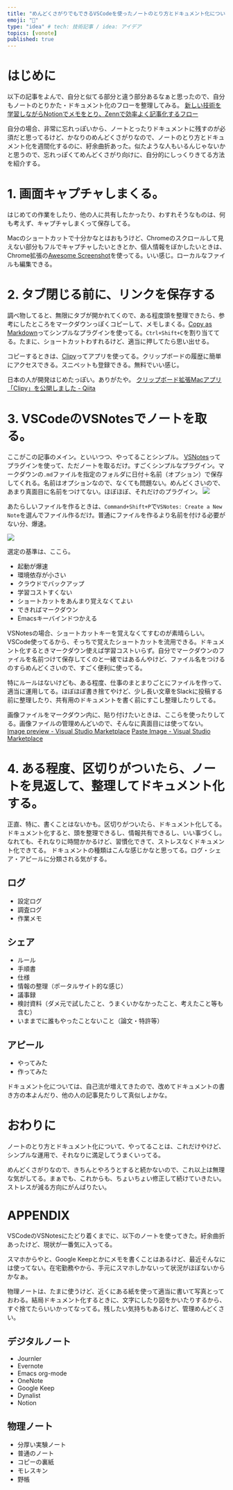 ```yaml
---
title: "めんどくさがりでもできるVSCodeを使ったノートのとり方とドキュメント化について"
emoji: "📔"
type: "idea" # tech: 技術記事 / idea: アイデア
topics: [vonote]
published: true
---
```


# はじめに
以下の記事をよんで、自分と似てる部分と違う部分あるなぁと思ったので、自分もノートのとりかた・ドキュメント化のフローを整理してみる。
[新しい技術を学習しながらNotionでメモをとり、Zennで効率よく記事化するフロー](https://zenn.dev/d_forest/articles/9af8586dacdebf60ce15)

自分の場合、非常に忘れっぽいから、ノートとったりドキュメントに残すのが必須だと思ってるけど、かなりのめんどくさがりなので、ノートのとり方とドキュメント化を週間化するのに、紆余曲折あった。似たような人もいるんじゃないかと思うので、忘れっぽくてめんどくさがり向けに、自分的にしっくりきてる方法を紹介する。

# 1. 画面キャプチャしまくる。
はじめての作業をしたり、他の人に共有したかったり、わすれそうなものは、何も考えず、キャプチャしまくって保存してる。

Macのショートカットで十分かなとはおもうけど、Chromeのスクロールして見えない部分もフルでキャプチャしたいときとか、個人情報をぼかしたいときは、Chrome拡張の[Awesome Screenshot](https://chrome.google.com/webstore/detail/awesome-screenshot-screen/nlipoenfbbikpbjkfpfillcgkoblgpmj)を使ってる。いい感じ。ローカルなファイルも編集できる。

# 2. タブ閉じる前に、リンクを保存する
調べ物してると、無限にタブが開かれてくので、ある程度頭を整理できたら、参考にしたところをマークダウンっぽくコピーして、メモしまくる。[Copy as Markdown](https://chrome.google.com/webstore/detail/copy-as-markdown/fkeaekngjflipcockcnpobkpbbfbhmdn)ってシンプルなプラグインを使ってる。`Ctrl+Shift+C`を割り当ててる。たまに、ショートカットわすれるけど、適当に押してたら思い出せる。

コピーするときは、[Clipy](https://github.com/Clipy/Clipy)ってアプリを使ってる。クリップボードの履歴に簡単にアクセスできる。スニペットも登録できる。無料でいい感じ。

日本の人が開発はじめたっぽい。ありがたや。
[クリップボード拡張Macアプリ「Clipy」を公開しました - Qiita](https://qiita.com/econa77/items/1848bf3fdfb7127ca9b8)

# 3. VSCodeのVSNotesでノートを取る。
ここがこの記事のメイン。といいつつ、やってることシンプル。
[VSNotes](https://marketplace.visualstudio.com/items?itemName=patricklee.vsnotes)ってプラグインを使って、ただノートを取るだけ。すごくシンプルなプラグイン。マークダウンの`.md`ファイルを指定のフォルダに日付＋名前（オプション）で保存してくれる。名前はオプションなので、なくても問題ない。めんどくさいので、あまり真面目に名前をつけてない。ほぼほぼ、それだけのプラグイン。
![](https://storage.googleapis.com/zenn-user-upload/j8chdum944umsuv41qangt35cjzy)

あたらしいファイルを作るときは、`Command+Shift+P`で`VSNotes: Create a New Note`を選んでファイル作るだけ。普通にファイルを作るより名前を付ける必要がない分、爆速。

![](https://storage.googleapis.com/zenn-user-upload/q30gynhgpvfpj2i31zsaq15a6qkr)

選定の基準は、ここら。

- 起動が爆速
- 環境依存が小さい
- クラウドでバックアップ
- 学習コストすくない
- ショートカットをあんまり覚えなくてよい
- できればマークダウン
- Emacsキーバインドつかえる

VSNotesの場合、ショートカットキーを覚えなくてすむのが素晴らしい。VSCode使ってるから、そっちで覚えたショートカットを流用できる。ドキュメント化するときマークダウン使えば学習コストいらず。自分でマークダウンのファイルを名前つけて保存してくのと一緒ではあるんやけど、ファイル名をつけるのすらめんどくさいので、すごく便利に使ってる。

特にルールはないけども、ある程度、仕事のまとまりごとにファイルを作って、適当に運用してる。ほぼほぼ書き捨てやけど、少し長い文章をSlackに投稿する前に整理したり、共有用のドキュメントを書く前にすこし整理したりしてる。

画像ファイルをマークダウン内に、貼り付けたいときは、ここらを使ったりしてる。画像ファイルの管理めんどいので、そんなに真面目には使ってない。
[Image preview - Visual Studio Marketplace](https://marketplace.visualstudio.com/items?itemName=kisstkondoros.vscode-gutter-preview)
[Paste Image - Visual Studio Marketplace](https://marketplace.visualstudio.com/items?itemName=mushan.vscode-paste-image)

# 4. ある程度、区切りがついたら、ノートを見返して、整理してドキュメント化する。
正直、特に、書くことはないかも。区切りがついたら、ドキュメント化してる。
ドキュメント化すると、頭を整理できるし、情報共有できるし、いい事づくし。
なれても、それなりに時間かかるけど、習慣化できて、ストレスなくドキュメント化できてる。
ドキュメントの種類はこんな感じかなと思ってる。ログ・シェア・アピールに分類される気がする。

## ログ
- 設定ログ
- 調査ログ
- 作業メモ

## シェア
- ルール
- 手順書
- 仕様
- 情報の整理（ポータルサイト的な感じ）
- 議事録
- 検討資料（ダメ元で試したこと、うまくいかなかったこと、考えたこと等も含む）
- いままでに誰もやったことないこと（論文・特許等）

## アピール
- やってみた
- 作ってみた


ドキュメント化については、自己流が増えてきたので、改めてドキュメントの書き方の本よんだり、他の人の記事見たりして真似しよかな。

# おわりに
ノートのとり方とドキュメント化について、やってることは、これだけやけど、シンプルな運用で、それなりに満足してうまくいってる。

めんどくさがりなので、きちんとやろうとすると続かないので、これ以上は無理な気がしてる。まぁでも、これからも、ちょいちょい修正して続けていきたい。ストレスが減る方向にがんばりたい。

# APPENDIX
VSCodeのVSNotesにたどり着くまでに、以下のノートを使ってきた。紆余曲折あったけど、現状が一番気に入ってる。

スマホからやと、Google Keepとかにメモを書くことはあるけど、最近そんなには使ってない。在宅勤務やから、手元にスマホしかないって状況がほぼないからかなぁ。

物理ノートは、たまに使うけど、近くにある紙を使って適当に書いて写真とっておわる。結局ドキュメント化するときに、文字にしたり図をかいたりするから、すぐ捨てたらいいかってなってる。残したい気持ちもあるけど、管理めんどくさい。

## デジタルノート
- Journler
- Evernote
- Emacs org-mode
- OneNote
- Google Keep
- Dynalist
- Notion

## 物理ノート
- 分厚い実験ノート
- 普通のノート
- コピーの裏紙
- モレスキン
- 野帳
